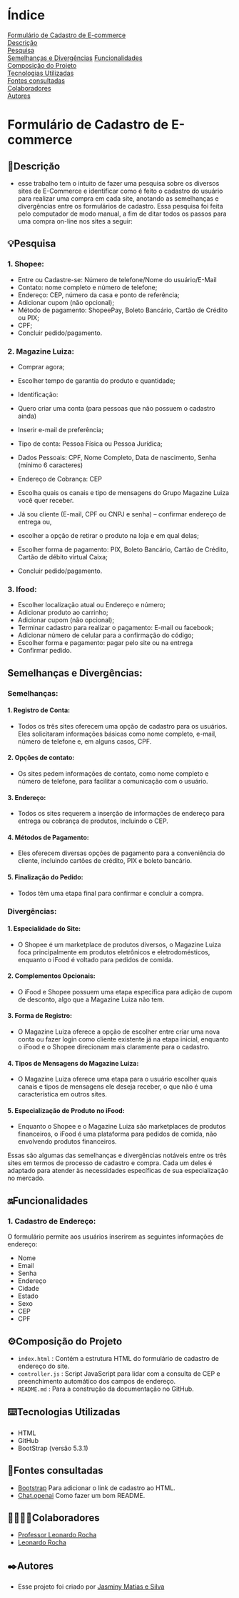 # Índice 

[Formulário de Cadastro de E-commerce](#formul%C3%A1rio-de-cadastro-de-e-commerce)  
[Descrição](#descri%C3%A7%C3%A3o)  
[Pesquisa](#pesquisa)  
[Semelhanças e Divergências](#semelhan%C3%A7as-e-diverg%C3%AAncias)
[Funcionalidades](#funcionalidades)    
[Composição do Projeto](#%EF%B8%8Fcomposi%C3%A7%C3%A3o-do-projeto)   
[Tecnologias Utilizadas](#%EF%B8%8Ftecnologias-utilizadas)  
[Fontes consultadas](#fontes-consultadas)  
[Colaboradores](#colaboradores)  
[Autores](#%EF%B8%8Fautores)  

# Formulário de Cadastro de E-commerce

## 📝Descrição  

 * esse trabalho tem o intuito de fazer uma pesquisa sobre os diversos sites de E-Commerce e identificar como é feito o cadastro do usuário para realizar uma compra em cada site, anotando as semelhanças e divergências entre os formulários de cadastro. Essa pesquisa foi feita pelo computador de modo manual, a fim de ditar todos os passos para uma compra on-line nos sites a seguir:

## 💡Pesquisa

 ### 1. Shopee:  

 *	Entre ou Cadastre-se: Número de telefone/Nome do usuário/E-Mail  
 *	Contato: nome completo e número de telefone;  
 * Endereço: CEP, número da casa e ponto de referência;
 * Adicionar cupom (não opcional); 
 *	Método de pagamento: ShopeePay, Boleto Bancário, Cartão de Crédito ou PIX;  
 *	CPF;  
 *	Concluir pedido/pagamento.  

 ### 2. Magazine Luiza:  

  *  Comprar agora;  
  *  Escolher tempo de garantia do produto e quantidade;  
  *  Identificação:   
  *  Quero criar uma conta (para pessoas que não possuem o cadastro ainda)   
  *  Inserir e-mail de preferência;  
  *  Tipo de conta: Pessoa Física ou Pessoa Jurídica;  
  *  Dados Pessoais: CPF, Nome Completo, Data de nascimento, Senha (mínimo 6 caracteres)  
  *  Endereço de Cobrança: CEP  
  *  Escolha quais os canais e tipo de mensagens do Grupo Magazine Luiza você quer receber.  
  
  *  Já sou cliente (E-mail, CPF ou CNPJ e senha) – confirmar endereço de entrega ou,  
  *  escolher a opção de retirar o produto na loja e em qual delas;  
  *  Escolher forma de pagamento: PIX, Boleto Bancário, Cartão de Crédito, Cartão de débito virtual Caixa;  
  *  Concluir pedido/pagamento.  

  ### 3. Ifood:  

  *  Escolher localização atual ou Endereço e número;  
  *  Adicionar produto ao carrinho;  
  *  Adicionar cupom (não opcional);  
  *  Terminar cadastro para realizar o pagamento: E-mail ou facebook;  
  *  Adicionar número de celular para a confirmação do código;  
  *  Escolher forma e pagamento: pagar pelo site ou na entrega  
  *  Confirmar pedido.

## Semelhanças e Divergências:

  ###  Semelhanças:

  #### 1. Registro de Conta:  
  *  Todos os três sites oferecem uma opção de cadastro para os usuários. Eles solicitaram informações básicas como nome completo, e-mail, número de telefone e, em alguns casos, CPF.

  #### 2. Opções de contato:  
  *  Os sites pedem informações de contato, como nome completo e número de telefone, para facilitar a comunicação com o usuário.

  #### 3. Endereço:  
  *  Todos os sites requerem a inserção de informações de endereço para entrega ou cobrança de produtos, incluindo o CEP.

  #### 4. Métodos de Pagamento:  
  *  Eles oferecem diversas opções de pagamento para a conveniência do cliente, incluindo cartões de crédito, PIX e boleto bancário.

  #### 5. Finalização do Pedido:  
  *  Todos têm uma etapa final para confirmar e concluir a compra.


  ### Divergências:

  #### 1. Especialidade do Site:    
  *  O Shopee é um marketplace de produtos diversos, o Magazine Luiza foca principalmente em produtos eletrônicos e eletrodomésticos, enquanto o iFood é voltado para pedidos de comida.  

  #### 2. Complementos Opcionais:      
  * O iFood e Shopee possuem uma etapa específica para adição de cupom de desconto, algo que a Magazine Luiza não tem.

  #### 3. Forma de Registro:        
  * O Magazine Luiza oferece a opção de escolher entre criar uma nova conta ou fazer login como cliente existente já na etapa inicial, enquanto o iFood e o Shopee direcionam mais claramente para o cadastro.

  #### 4. Tipos de Mensagens do Magazine Luiza:         
  * O Magazine Luiza oferece uma etapa para o usuário escolher quais canais e tipos de mensagens ele deseja receber, o que não é uma característica em outros sites.

  #### 5. Especialização de Produto no iFood:           
  * Enquanto o Shopee e o Magazine Luiza são marketplaces de produtos financeiros, o iFood é uma plataforma para pedidos de comida, não envolvendo produtos financeiros.

  Essas são algumas das semelhanças e divergências notáveis ​​entre os três sites em termos de processo de cadastro e compra. Cada um deles é adaptado para atender às necessidades específicas de sua especialização no mercado.

## 🔛Funcionalidades  

  ### 1. Cadastro de Endereço:  
  O formulário permite aos usuários inserirem as seguintes informações de endereço:  
   
  * Nome   
  * Email  
  * Senha  
  * Endereço  
  * Cidade  
  * Estado  
  * Sexo  
  * CEP  
  * CPF  

## ⚙️Composição do Projeto  

 * `index.html` : Contém a estrutura HTML do formulário de cadastro de endereço do site.  
 * `controller.js` : Script JavaScript para lidar com a consulta de CEP e preenchimento automático dos campos de endereço.
 * `README.md` : Para a construção da documentação no GitHub.

 ## ⌨️Tecnologias Utilizadas
  
 * HTML  
 * GitHub  
 * BootStrap (versão 5.3.1)  

 ## 📑Fontes consultadas  

 * [Bootstrap](https://getbootstrap.com/docs/5.0/forms/layout/)  Para adicionar o link de cadastro ao HTML.
 * [Chat.openai](https://chat.openai.com/) Como fazer um bom README.

 ## 🤝🏻🤝🏻Colaboradores

 * [Professor Leonardo Rocha](https://github.com/LeonardoRochaMarista)
 * [Leonardo Rocha](https://github.com/LeonardoRochaMarista)  

## ✒️Autores
 * Esse projeto foi criado por [Jasminy Matias e Silva](https://github.com/jamybr)
